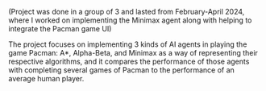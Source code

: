 (Project was done in a group of 3 and lasted from February-April 2024, where I worked on implementing the Minimax agent along with helping to integrate the Pacman game UI)

The project focuses on implementing 3 kinds of AI agents in playing the game Pacman: A*, Alpha-Beta, and Minimax as a way of representing their
respective algorithms, and it compares the performance of those agents with completing several games of Pacman to the performance of an average
human player.
